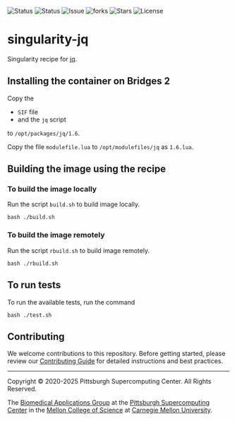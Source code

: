 ![Status](https://github.com/pscedu/singularity-jq/actions/workflows/main.yml/badge.svg)
![Status](https://github.com/pscedu/singularity-jq/actions/workflows/pretty.yml/badge.svg)
![Issue](https://img.shields.io/github/issues/pscedu/singularity-jq)
![forks](https://img.shields.io/github/forks/pscedu/singularity-jq)
![Stars](https://img.shields.io/github/stars/pscedu/singularity-jq)
![License](https://img.shields.io/github/license/pscedu/singularity-jq)

# singularity-jq
Singularity recipe for [jq](https://stedolan.github.io/jq/).

## Installing the container on Bridges 2
Copy the

* `SIF` file
* and the `jq` script

to `/opt/packages/jq/1.6`.

Copy the file `modulefile.lua` to `/opt/modulefiles/jq` as `1.6.lua`.

## Building the image using the recipe
### To build the image locally
Run the script `build.sh` to build image locally.

```
bash ./build.sh
```

### To build the image remotely
Run the script `rbuild.sh` to build image remotely.

```
bash ./rbuild.sh
```

## To run tests
To run the available tests, run the command

```
bash ./test.sh
```
## Contributing
We welcome contributions to this repository. Before getting started, please review our [Contributing Guide](https://raw.githubusercontent.com/pscedu/singularity-report/refs/heads/main/CONTRIBUTING.md) for detailed instructions and best practices.

---
Copyright © 2020-2025 Pittsburgh Supercomputing Center. All Rights Reserved.

The [Biomedical Applications Group](https://www.psc.edu/biomedical-applications/) at the [Pittsburgh Supercomputing
Center](http://www.psc.edu) in the [Mellon College of Science](https://www.cmu.edu/mcs/) at [Carnegie Mellon University](http://www.cmu.edu).
